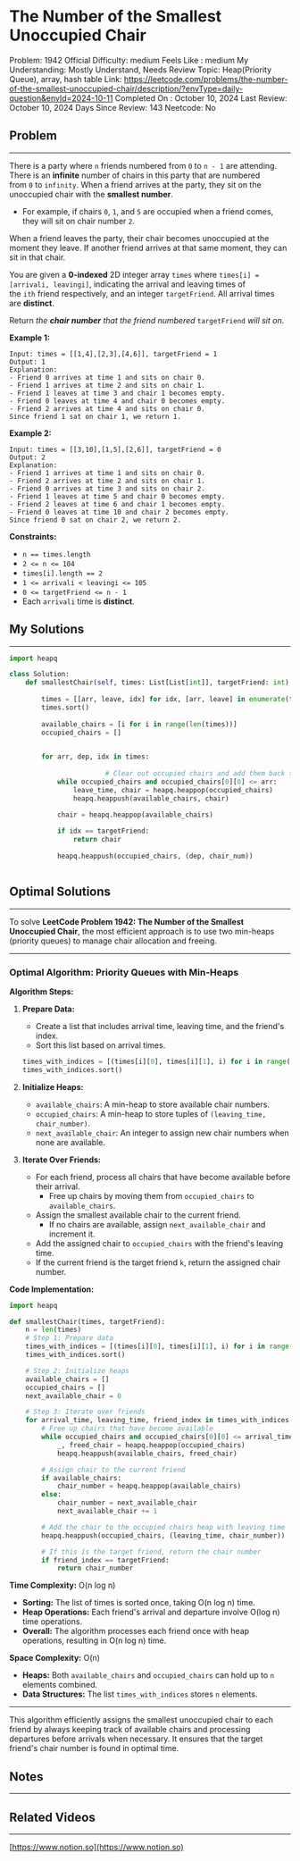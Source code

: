 # The Number of the Smallest Unoccupied Chair

Problem: 1942
Official Difficulty: medium
Feels Like : medium
My Understanding: Mostly Understand, Needs Review
Topic: Heap(Priority Queue), array, hash table
Link: https://leetcode.com/problems/the-number-of-the-smallest-unoccupied-chair/description/?envType=daily-question&envId=2024-10-11
Completed On : October 10, 2024
Last Review: October 10, 2024
Days Since Review: 143
Neetcode: No

## Problem

---

There is a party where `n` friends numbered from `0` to `n - 1` are attending. There is an **infinite** number of chairs in this party that are numbered from `0` to `infinity`. When a friend arrives at the party, they sit on the unoccupied chair with the **smallest number**.

- For example, if chairs `0`, `1`, and `5` are occupied when a friend comes, they will sit on chair number `2`.

When a friend leaves the party, their chair becomes unoccupied at the moment they leave. If another friend arrives at that same moment, they can sit in that chair.

You are given a **0-indexed** 2D integer array `times` where `times[i] = [arrivali, leavingi]`, indicating the arrival and leaving times of the `ith` friend respectively, and an integer `targetFriend`. All arrival times are **distinct**.

Return *the **chair number** that the friend numbered* `targetFriend` *will sit on*.

**Example 1:**

```
Input: times = [[1,4],[2,3],[4,6]], targetFriend = 1
Output: 1
Explanation:
- Friend 0 arrives at time 1 and sits on chair 0.
- Friend 1 arrives at time 2 and sits on chair 1.
- Friend 1 leaves at time 3 and chair 1 becomes empty.
- Friend 0 leaves at time 4 and chair 0 becomes empty.
- Friend 2 arrives at time 4 and sits on chair 0.
Since friend 1 sat on chair 1, we return 1.

```

**Example 2:**

```
Input: times = [[3,10],[1,5],[2,6]], targetFriend = 0
Output: 2
Explanation:
- Friend 1 arrives at time 1 and sits on chair 0.
- Friend 2 arrives at time 2 and sits on chair 1.
- Friend 0 arrives at time 3 and sits on chair 2.
- Friend 1 leaves at time 5 and chair 0 becomes empty.
- Friend 2 leaves at time 6 and chair 1 becomes empty.
- Friend 0 leaves at time 10 and chair 2 becomes empty.
Since friend 0 sat on chair 2, we return 2.

```

**Constraints:**

- `n == times.length`
- `2 <= n <= 104`
- `times[i].length == 2`
- `1 <= arrivali < leavingi <= 105`
- `0 <= targetFriend <= n - 1`
- Each `arrivali` time is **distinct**.

## My Solutions

---

```python
import heapq

class Solution:
    def smallestChair(self, times: List[List[int]], targetFriend: int) -> int:
        
        times = [[arr, leave, idx] for idx, [arr, leave] in enumerate(times)]
        times.sort()
        
        available_chairs = [i for i in range(len(times))]  
        occupied_chairs = []   
        

        for arr, dep, idx in times:
						
						# Clear out occupied chairs and add them back to availkab
            while occupied_chairs and occupied_chairs[0][0] <= arr:
                leave_time, chair = heapq.heappop(occupied_chairs)
                heapq.heappush(available_chairs, chair)
            
            chair = heapq.heappop(available_chairs)

            if idx == targetFriend:
                return chair
            
            heapq.heappush(occupied_chairs, (dep, chair_num))
```

```python

```

## Optimal Solutions

---

To solve **LeetCode Problem 1942: The Number of the Smallest Unoccupied Chair**, the most efficient approach is to use two min-heaps (priority queues) to manage chair allocation and freeing.

---

### **Optimal Algorithm: Priority Queues with Min-Heaps**

**Algorithm Steps:**

1. **Prepare Data:**
    - Create a list that includes arrival time, leaving time, and the friend's index.
    - Sort this list based on arrival times.
    
    ```python
    times_with_indices = [(times[i][0], times[i][1], i) for i in range(len(times))]
    times_with_indices.sort()
    
    ```
    
2. **Initialize Heaps:**
    - `available_chairs`: A min-heap to store available chair numbers.
    - `occupied_chairs`: A min-heap to store tuples of `(leaving_time, chair_number)`.
    - `next_available_chair`: An integer to assign new chair numbers when none are available.
3. **Iterate Over Friends:**
    - For each friend, process all chairs that have become available before their arrival.
        - Free up chairs by moving them from `occupied_chairs` to `available_chairs`.
    - Assign the smallest available chair to the current friend.
        - If no chairs are available, assign `next_available_chair` and increment it.
    - Add the assigned chair to `occupied_chairs` with the friend's leaving time.
    - If the current friend is the target friend `k`, return the assigned chair number.

**Code Implementation:**

```python
import heapq

def smallestChair(times, targetFriend):
    n = len(times)
    # Step 1: Prepare data
    times_with_indices = [(times[i][0], times[i][1], i) for i in range(n)]
    times_with_indices.sort()

    # Step 2: Initialize heaps
    available_chairs = []
    occupied_chairs = []
    next_available_chair = 0

    # Step 3: Iterate over friends
    for arrival_time, leaving_time, friend_index in times_with_indices:
        # Free up chairs that have become available
        while occupied_chairs and occupied_chairs[0][0] <= arrival_time:
            _, freed_chair = heapq.heappop(occupied_chairs)
            heapq.heappush(available_chairs, freed_chair)

        # Assign chair to the current friend
        if available_chairs:
            chair_number = heapq.heappop(available_chairs)
        else:
            chair_number = next_available_chair
            next_available_chair += 1

        # Add the chair to the occupied chairs heap with leaving time
        heapq.heappush(occupied_chairs, (leaving_time, chair_number))

        # If this is the target friend, return the chair number
        if friend_index == targetFriend:
            return chair_number

```

**Time Complexity:** O(n log n)

- **Sorting:** The list of times is sorted once, taking O(n log n) time.
- **Heap Operations:** Each friend's arrival and departure involve O(log n) time operations.
- **Overall:** The algorithm processes each friend once with heap operations, resulting in O(n log n) time.

**Space Complexity:** O(n)

- **Heaps:** Both `available_chairs` and `occupied_chairs` can hold up to `n` elements combined.
- **Data Structures:** The list `times_with_indices` stores `n` elements.

---

This algorithm efficiently assigns the smallest unoccupied chair to each friend by always keeping track of available chairs and processing departures before arrivals when necessary. It ensures that the target friend's chair number is found in optimal time.

## Notes

---

 

## Related Videos

---

[https://www.notion.so](https://www.notion.so)